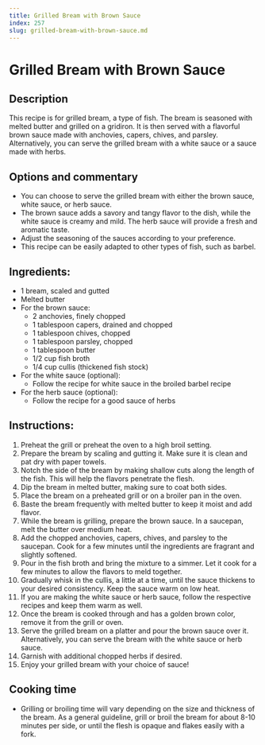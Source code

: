 ```yaml
---
title: Grilled Bream with Brown Sauce
index: 257
slug: grilled-bream-with-brown-sauce.md
---
```


# Grilled Bream with Brown Sauce

## Description
This recipe is for grilled bream, a type of fish. The bream is seasoned with melted butter and grilled on a gridiron. It is then served with a flavorful brown sauce made with anchovies, capers, chives, and parsley. Alternatively, you can serve the grilled bream with a white sauce or a sauce made with herbs.

## Options and commentary
- You can choose to serve the grilled bream with either the brown sauce, white sauce, or herb sauce.
- The brown sauce adds a savory and tangy flavor to the dish, while the white sauce is creamy and mild. The herb sauce will provide a fresh and aromatic taste.
- Adjust the seasoning of the sauces according to your preference.
- This recipe can be easily adapted to other types of fish, such as barbel.

## Ingredients:
- 1 bream, scaled and gutted
- Melted butter
- For the brown sauce:
  - 2 anchovies, finely chopped
  - 1 tablespoon capers, drained and chopped
  - 1 tablespoon chives, chopped
  - 1 tablespoon parsley, chopped
  - 1 tablespoon butter
  - 1/2 cup fish broth
  - 1/4 cup cullis (thickened fish stock)
- For the white sauce (optional):
  - Follow the recipe for white sauce in the broiled barbel recipe
- For the herb sauce (optional):
  - Follow the recipe for a good sauce of herbs

## Instructions:
1. Preheat the grill or preheat the oven to a high broil setting.
2. Prepare the bream by scaling and gutting it. Make sure it is clean and pat dry with paper towels.
3. Notch the side of the bream by making shallow cuts along the length of the fish. This will help the flavors penetrate the flesh.
4. Dip the bream in melted butter, making sure to coat both sides.
5. Place the bream on a preheated grill or on a broiler pan in the oven.
6. Baste the bream frequently with melted butter to keep it moist and add flavor.
7. While the bream is grilling, prepare the brown sauce. In a saucepan, melt the butter over medium heat.
8. Add the chopped anchovies, capers, chives, and parsley to the saucepan. Cook for a few minutes until the ingredients are fragrant and slightly softened.
9. Pour in the fish broth and bring the mixture to a simmer. Let it cook for a few minutes to allow the flavors to meld together.
10. Gradually whisk in the cullis, a little at a time, until the sauce thickens to your desired consistency. Keep the sauce warm on low heat.
11. If you are making the white sauce or herb sauce, follow the respective recipes and keep them warm as well.
12. Once the bream is cooked through and has a golden brown color, remove it from the grill or oven.
13. Serve the grilled bream on a platter and pour the brown sauce over it. Alternatively, you can serve the bream with the white sauce or herb sauce.
14. Garnish with additional chopped herbs if desired.
15. Enjoy your grilled bream with your choice of sauce!

## Cooking time
- Grilling or broiling time will vary depending on the size and thickness of the bream. As a general guideline, grill or broil the bream for about 8-10 minutes per side, or until the flesh is opaque and flakes easily with a fork.